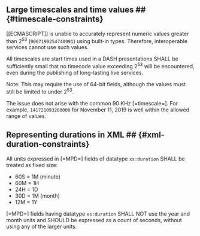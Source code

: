 ## Large timescales and time values ## {#timescale-constraints}

[[ECMASCRIPT]] is unable to accurately represent numeric values greater than 2<sup>53</sup> (`9007199254740991`) using built-in types. Therefore, interoperable services cannot use such values.

All timescales are start times used in a DASH presentations SHALL be sufficiently small that no timecode value exceeding 2<sup>53</sup> will be encountered, even during the publishing of long-lasting live services.

Note: This may require the use of 64-bit fields, although the values must still be limited to under 2<sup>53</sup>.

The issue does not arise with the common 90 KHz [=timescale=]. For example, `141721093260000` for November 11, 2019 is well within the allowed range of values.

## Representing durations in XML ## {#xml-duration-constraints}

All units expressed in [=MPD=] fields of datatype `xs:duration` SHALL be treated as fixed size:

* 60S = 1M (minute)
* 60M = 1H
* 24H = 1D
* 30D = 1M (month)
* 12M = 1Y

[=MPD=] fields having datatype `xs:duration` SHALL NOT use the year and month units and SHOULD be expressed as a count of seconds, without using any of the larger units.